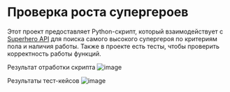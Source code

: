 # Проверка роста супергероев

Этот проект предоставляет Python-скрипт, который взаимодействует с [Superhero API](https://akabab.github.io/superhero-api/) для поиска самого высокого супергероя по критериям пола и наличия работы. Также в проекте есть тесты, чтобы проверить корректность работы функций.

Результат отработки скрипта
![image](https://github.com/user-attachments/assets/4903aa51-4f21-47fb-a0b8-3a889c4cd6b3)

Результаты тест-кейсов
![image](https://github.com/user-attachments/assets/ad37c82b-62b6-4067-8798-4cc2663600df)

